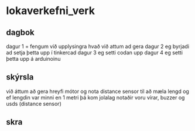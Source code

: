 # lokaverkefni_verk


## dagbok
dagur 1 = fengum við upplysingra hvað við attum ad gera 
dagur 2 eg byrjadi ad setja þetta upp í tinkercad
dagur 3 eg setti codan upp
dagur 4 eg setti þetta upp á arduinoinu
## skýrsla 
við áttum að gera hreyfi mótor og nota distance sensor til að mæla lengd og ef lengdin var minni en 1 metri þá kom jolalag 
notaðir voru vírar, buzzer og usds (distance sensor) 
## skra 


